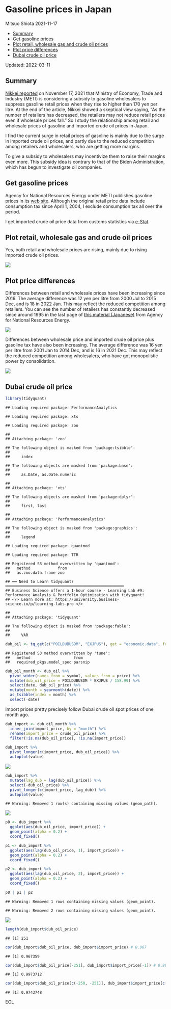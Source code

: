 Gasoline prices in Japan
================
Mitsuo Shiota
2021-11-17

-   [Summary](#summary)
-   [Get gasoline prices](#get-gasoline-prices)
-   [Plot retail, wholesale gas and crude oil
    prices](#plot-retail-wholesale-gas-and-crude-oil-prices)
-   [Plot price differences](#plot-price-differences)
-   [Dubai crude oil price](#dubai-crude-oil-price)

Updated: 2022-03-11

## Summary

[Nikkei
reported](https://www.nikkei.com/article/DGXZQOUA169350W1A111C2000000/)
on November 17, 2021 that Ministry of Economy, Trade and Industry (METI)
is considering a subsidy to gasoline wholesalers to suppress gasoline
retail prices when they rise to higher than 170 yen per litre. At the
end of the article, Nikkei showed a skeptical view saying, “As the
number of retailers has decreased, the retailers may not reduce retail
prices even if wholesale prices fall.” So I study the relationship among
retail and wholesale prices of gasoline and imported crude oil prices in
Japan.

I find the current surge in retail prices of gasoline is mainly due to
the surge in imported crude oil prices, and partly due to the reduced
competition among retailers and wholesalers, who are getting more
margins.

To give a subsidy to wholesalers may incentivize them to raise their
margins even more. This subsidy idea is contrary to that of the Biden
Administration, which has begun to investigate oil companies.

## Get gasoline prices

Agency for National Resources Energy under METI publishes gasoline
prices in its [web
site](https://www.enecho.meti.go.jp/statistics/petroleum_and_lpgas/pl007/results.html#headline1).
Although the original retail price data include consumption tax since
April 1, 2004, I exclude consumption tax all over the period.

I get imported crude oil price data from customs statistics via
[e-Stat](https://www.e-stat.go.jp/stat-search/files?page=1&layout=datalist&toukei=00350300&bunya_l=16&tstat=000001013141&cycle=1&tclass1=000001013192&tclass2=000001013194&tclass3val=0).

## Plot retail, wholesale gas and crude oil prices

Yes, both retail and wholesale prices are rising, mainly due to rising
imported crude oil prices.

![](README_files/figure-gfm/plot1-1.png)<!-- -->

## Plot price differences

Differences between retail and wholesale prices have been increasing
since 2016. The average difference was 12 yen per litre from 2000 Jul to
2015 Dec, and is 18 in 2022 Jan. This may reflect the reduced
competition among retailers. You can see the number of retailers has
constantly decreased since around 1995 in the last page of [this
material
(Japanese)](https://www.enecho.meti.go.jp/category/resources_and_fuel/distribution/hinnkakuhou/data/2021_07_30_01.pdf)
from Agency for National Resources Energy.

![](README_files/figure-gfm/plot%202-1.png)<!-- -->

Differences between wholesale price and imported crude oil price plus
gasoline tax have also been increasing. The average difference was 16
yen per litre from 2001 Jan to 2014 Dec, and is 16 in 2021 Dec. This may
reflect the reduced competition among wholesalers, who have got
monopolistic power by consolidation.

![](README_files/figure-gfm/plot3-1.png)<!-- -->

## Dubai crude oil price

``` r
library(tidyquant)
```

    ## Loading required package: PerformanceAnalytics

    ## Loading required package: xts

    ## Loading required package: zoo

    ## 
    ## Attaching package: 'zoo'

    ## The following object is masked from 'package:tsibble':
    ## 
    ##     index

    ## The following objects are masked from 'package:base':
    ## 
    ##     as.Date, as.Date.numeric

    ## 
    ## Attaching package: 'xts'

    ## The following objects are masked from 'package:dplyr':
    ## 
    ##     first, last

    ## 
    ## Attaching package: 'PerformanceAnalytics'

    ## The following object is masked from 'package:graphics':
    ## 
    ##     legend

    ## Loading required package: quantmod

    ## Loading required package: TTR

    ## Registered S3 method overwritten by 'quantmod':
    ##   method            from
    ##   as.zoo.data.frame zoo

    ## ══ Need to Learn tidyquant? ════════════════════════════════════════════════════
    ## Business Science offers a 1-hour course - Learning Lab #9: Performance Analysis & Portfolio Optimization with tidyquant!
    ## </> Learn more at: https://university.business-science.io/p/learning-labs-pro </>

    ## 
    ## Attaching package: 'tidyquant'

    ## The following object is masked from 'package:fable':
    ## 
    ##     VAR

``` r
dub_oil <- tq_get(c("POILDUBUSDM", "EXJPUS"), get = "economic.data", from = "1990-01-01")
```

    ## Registered S3 method overwritten by 'tune':
    ##   method                   from   
    ##   required_pkgs.model_spec parsnip

``` r
dub_oil_month <- dub_oil %>% 
  pivot_wider(names_from = symbol, values_from = price) %>% 
  mutate(dub_oil_price = POILDUBUSDM * EXJPUS / 158.99) %>% 
  select(date, dub_oil_price) %>% 
  mutate(month = yearmonth(date)) %>% 
  as_tsibble(index = month) %>% 
  select(-date)
```

Import prices pretty precisely follow Dubai crude oil spot prices of one
month ago.

``` r
dub_import <- dub_oil_month %>% 
  inner_join(import_price, by = "month") %>% 
  rename(import_price = crude_oil_price) %>% 
  filter(!is.na(dub_oil_price), !is.na(import_price))

dub_import %>% 
  pivot_longer(c(import_price, dub_oil_price)) %>% 
  autoplot(value)
```

![](README_files/figure-gfm/unnamed-chunk-2-1.png)<!-- -->

``` r
dub_import %>% 
  mutate(lag_dub = lag(dub_oil_price)) %>% 
  select(-dub_oil_price) %>% 
  pivot_longer(c(import_price, lag_dub)) %>% 
  autoplot(value)
```

    ## Warning: Removed 1 row(s) containing missing values (geom_path).

![](README_files/figure-gfm/unnamed-chunk-2-2.png)<!-- -->

``` r
p0 <- dub_import %>% 
  ggplot(aes(dub_oil_price, import_price)) +
  geom_point(alpha = 0.2) +
  coord_fixed()

p1 <- dub_import %>% 
  ggplot(aes(lag(dub_oil_price, 1), import_price)) +
  geom_point(alpha = 0.2) +
  coord_fixed()

p2 <- dub_import %>% 
  ggplot(aes(lag(dub_oil_price, 2), import_price)) +
  geom_point(alpha = 0.2) +
  coord_fixed()

p0 | p1 | p2
```

    ## Warning: Removed 1 rows containing missing values (geom_point).

    ## Warning: Removed 2 rows containing missing values (geom_point).

![](README_files/figure-gfm/unnamed-chunk-2-3.png)<!-- -->

``` r
length(dub_import$dub_oil_price)
```

    ## [1] 251

``` r
cor(dub_import$dub_oil_price, dub_import$import_price) # 0.967
```

    ## [1] 0.967359

``` r
cor(dub_import$dub_oil_price[-251], dub_import$import_price[-1]) # 0.997
```

    ## [1] 0.9973712

``` r
cor(dub_import$dub_oil_price[c(-250, -251)], dub_import$import_price[c(-1, -2)]) # 0.974
```

    ## [1] 0.9743748

EOL
